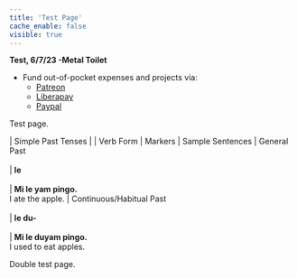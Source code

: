 ```yaml
---
title: 'Test Page'
cache_enable: false
visible: true
---
```


**Test, 6/7/23 -Metal Toilet**

	
* Fund out-of-pocket expenses and projects via:
 	* [Patreon](https://www.patreon.com/Globasa)
 	* [Liberapay](https://liberapay.com/Globasa)
 	* [Paypal](https://www.paypal.com/paypalme/globayen)

Test page.

| Simple Past Tenses
|
| Verb Form | Markers | Sample Sentences
| General Past<br /><br /> | **le**<br /><br /> | **Mi le yam pingo.**<br />I ate the apple.
| Continuous/Habitual Past<br /><br /> | **le du-**<br /><br /> | **Mi le duyam pingo.**<br />I used to eat apples.

Double test page.

